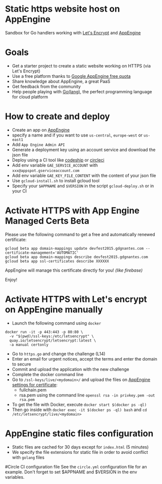 # Static https website host on AppEngine
Sandbox for Go handlers working with [Let's Encrypt](https://letsencrypt.org/) and [AppEngine](https://cloud.google.com/appengine)

# Goals
- Get a starter project to create a static website working on HTTPS (via Let's Encrypt)
- Use a free platform thanks to [Google AppEngine free quota](https://cloud.google.com/appengine/docs/quotas)
- Share knowledge about AppEngine, a great PaaS
- Get feedback from the community
- Help people playing with [Go(lang)](https://golang.org), the perfect programming language for cloud platform

# How to create and deploy
- Create an app on [AppEngine](https://console.cloud.google.com/)
 - specify a name and if you want to use `us-central`, `europe-west` or `us-east1`
- Add `App Engine Admin API`
- Generate a deployment key using an account service and download the json file
- Deploy using a CI tool like [codeship](https://codeship.com/) or [circleci](https://circleci.com)
 - Add env variable `GAE_SERVICE_ACCOUNT` with `xxx@appspot.gserviceaccount.com`
 - Add env variable `GAE_KEY_FILE_CONTENT` with the content of your json file
- Use `gcloud-install.sh` to install gcloud tool
- Specify your `$APPNAME` and `$VERSION` in the script `gcloud-deploy.sh` or in your CI

# Activate HTTPS with App Engine Managed Certs Beta

Please use the following command to get a free and automatically renewed certificate:
```
gcloud beta app domain-mappings update devfest2015.gdgnantes.com --certificate-management='AUTOMATIC'
gcloud beta app domain-mappings describe devfest2015.gdgnantes.com
gcloud beta app ssl-certificates describe XXXXXX
```

AppEngine will manage this certificate directly for you! _(like firebase)_

Enjoy!

# Activate HTTPS with Let's encrypt on AppEngine manually
- Launch the following command using `docker`
```
docker run -it -p 443:443 -p 80:80 \
  -v "$(pwd)/ssl-keys:/etc/letsencrypt" \
  quay.io/letsencrypt/letsencrypt:latest \
  -a manual certonly
```
- Go to `https.go` and change the challenge (L14)
- Enter an email for urgent notices, accept the terms and enter the domain to secure
- Commit and upload the application with the new challenge
- Complete the docker command line
- Go to `/ssl-keys/live/<mydomain>/` and upload the files on [AppEngine settings for certificate](https://console.cloud.google.com/appengine/settings/certificates):
  - fullchain.pem
  - rsa.pem using the command line `openssl rsa -in privkey.pem -out rsa.pem`
- To get the file with Docker, execute `docker start $(docker ps -ql)`
- Then go inside with `docker exec -it $(docker ps -ql) bash` and `cd /etc/letsencrypt/live/<mydomain>`

# AppEngine static files configuration
- Static files are cached for 30 days except for `index.html` (5 minutes)
- We specify the file extensions for static file in order to avoid conflict with `golang` files

#Circle CI configuration file
See the `circle.yml` configuration file for an example. Don't forget to set $APPNAME and $VERSION in the env variables.
